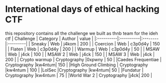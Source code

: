 # International days of ethical hacking CTF

this repository contains all the challenge we built as thnb team for the ideh ctf 
| Challenge  | Category | Author | value |
|:----------|:----------|:--------|:---------|
| Sneaky    | Web       | j4kom | 200   |
| Coercion   | Web | c3p0d4y | 150 |
| Flaten  | Web | c3p0d4y | 200 | 
| Warmup | Web | c3p0d4y  | 50 |
| MSAW | Web | j4ck | 100 |
| MSAW 2 | Web | j4ck | 150 |
| MSAW 3 | Web | j4ck | 200 |
| Crypto warmup |	Cryptography |0xpwny |	50 |
|Caedes Frequentiae |	Cryptography |kw4ntum|	150 	|
|High Ground Climbing |	Cryptography |kw4ntum |	100 	|
|LolSec 	|Cryptography 	|kw4ntum| 50 	|
|Fundatur |	Cryptography |kw4ntum |	75 |
|World War 2 |	Cryptography |j4ck|	200 |
